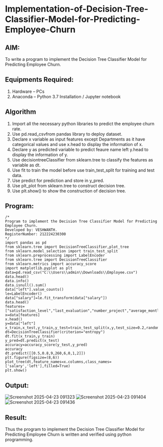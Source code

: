 # Implementation-of-Decision-Tree-Classifier-Model-for-Predicting-Employee-Churn

## AIM:
To write a program to implement the Decision Tree Classifier Model for Predicting Employee Churn.

## Equipments Required:
1. Hardware – PCs
2. Anaconda – Python 3.7 Installation / Jupyter notebook

## Algorithm
1. Import all the necessary python libraries to predict the employee churn rate.
2. Use pd.read_csvfrom pandas library to deploy dataset. 
3. Declare x variable as input features except Departments as it have categorical values and use x.head to display the information of x.
4. Declare y as predicted variable to predict feaure name left y.head to display the information of y.
5. Use decisiontreeClassifier from sklearn.tree to classify the features as variable as dt.
6. Use fit to train the model before use train_test_split for training and test data.
7. Use predict for prediction and store in y_pred.
8. Use plt_plot from sklearn.tree to construct decision tree.
9. Use plt.show() to show the construction of decision tree.

## Program:
```
/*
Program to implement the Decision Tree Classifier Model for Predicting Employee Churn.
Developed by: VESHWANTH.
RegisterNumber: 212224230300
*/
import pandas as pd
from sklearn.tree import DecisionTreeClassifier,plot_tree
from sklearn.model_selection import train_test_split
from sklearn.preprocessing import LabelEncoder
from sklearn.tree import DecisionTreeClassifier
from sklearn.metrics import accuracy_score
import matplotlib.pyplot as plt
data=pd.read_csv("C:\\Users\\admin\\Downloads\\Employee.csv")
data.head()
data.info()
data.isnull().sum()
data["left"].value_counts()
le=LabelEncoder()
data["salary"]=le.fit_transform(data["salary"])
data.head()
features=["satisfaction_level","last_evaluation","number_project","average_montly_hours","time_spend_company","Work_accident","promotion_last_5years","salary"]
x=data[features]
x.head()
y=data["left"]
x_train,x_test,y_train,y_test=train_test_split(x,y,test_size=0.2,random_state=100)
dt=DecisionTreeClassifier(criterion="entropy")
dt.fit(x_train,y_train)
y_pred=dt.predict(x_test)
accuracy=accuracy_score(y_test,y_pred)
accuracy
dt.predict([[0.5,0.8,9,260,6,0,1,2]])
plt.figure(figsize=(8,6))
plot_tree(dt,feature_names=x.columns,class_names=['salary','left'],filled=True)
plt.show()
```

## Output:
![Screenshot 2025-04-23 091323](https://github.com/user-attachments/assets/f8add760-3a29-4714-b02d-b084af005354)
![Screenshot 2025-04-23 091404](https://github.com/user-attachments/assets/4459f586-53e6-4fd6-ba70-15a4db1ce6c6)
![Screenshot 2025-04-23 091436](https://github.com/user-attachments/assets/123c87bc-ebdc-4c0e-93c7-928ca8024a42)


## Result:
Thus the program to implement the  Decision Tree Classifier Model for Predicting Employee Churn is written and verified using python programming.
